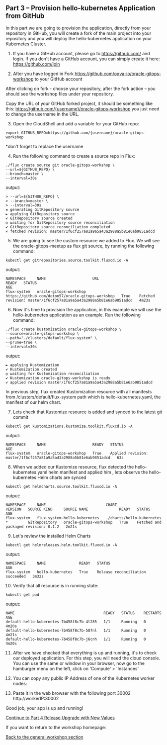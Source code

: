 ## Part 3 – Provision hello-kubernetes Application from GitHub ## 

In this part we are going to provision the application, directly from your repository in GitHub, 
you will create a fork of the main project into your repository and you will deploy the hello-kubernetes application on your Kubernetes Cluster. 

1.	If you have a GitHub account, please go to https://github.com/ and login. 
If you don't have a GitHub account, you can simply create it here: https://github.com/join

2.	After you have logged in Fork				   https://github.com/oqva-io/oracle-gitops-workshop to your GitHub account

<picture>

After clicking on fork - choose your repository, after the fork action – you should see the workshop files under your repository. 

Copy the URL of your GitHub forked project, it should be something like this: 
https://github.com/{username}/oracle-gitops-workshop
you just need to change the username in the URL.

3.	Open the CloudShell and add a variable for your GitHub repo: 
```
export GITHUB_REPO=https://github.com/{username}/oracle-gitops-workshop
```
*don't forget to replace the username
 
4.	Run the following command to create a source repo in Flux:
```
./flux create source git oracle-gitops-workshop \
--url=${GITHUB_REPO} \
--branch=master \
--interval=30s
```

output: 
```
> --url=${GITHUB_REPO} \
> --branch=master \
> --interval=30s
✚ generating GitRepository source
► applying GitRepository source
✔ GitRepository source created
◎ waiting for GitRepository source reconciliation
✔ GitRepository source reconciliation completed
✔ fetched revision: master/1f6cf257a81a9a5a43a2988a5b81e6ab9851adcd
```

5.	We are going to see the custom resource we added to Flux. We will see the oracle-gitops-meetup as flux git source, by running the following command: 
```
kubectl get gitrepositories.source.toolkit.fluxcd.io -A
```

output:
```
NAMESPACE     NAME                     URL                                                 READY   STATUS                                                              AGE
flux-system   oracle-gitops-workshop   https://github.com/deton57/oracle-gitops-workshop   True    Fetched revision: master/1f6cf257a81a9a5a43a2988a5b81e6ab9851adcd   4m23s
```

6.	Now it's time to provision the application, in this example we will use the hello-kubernetes application as an example. 
Run the following command:
```
./flux create kustomization oracle-gitops-workshop \
--source=oracle-gitops-workshop \
--path="./clusters/default/flux-system" \
--prune=true \
--interval=30s
```

output: 
```
► applying Kustomization
✔ Kustomization created
◎ waiting for Kustomization reconciliation
✔ Kustomization oracle-gitops-workshop is ready
✔ applied revision master/1f6cf257a81a9a5a43a2988a5b81e6ab9851adcd
```

In previous step, flux created Kustomization resource with all manifests from /clusters/default/flux-system path which is hello-kubernetes.yaml, 
the manifest of our helm chart.

7.	Lets check that Kustomize resource is added and synced to the latest git commit 
```
kubectl get kustomizations.kustomize.toolkit.fluxcd.io -A
```

output: 
```
NAMESPACE     NAME                     READY   STATUS                                                              AGE
flux-system   oracle-gitops-workshop   True    Applied revision: master/1f6cf257a81a9a5a43a2988a5b81e6ab9851adcd   63s
```

8.	When we added our Kustomize resource, flux detected the hello-kubernetes.yaml  helm manifest and applied him , lets observe the hello-kubernetes Helm charts are synced
```
kubectl get helmcharts.source.toolkit.fluxcd.io -A
```

output:
```
NAMESPACE     NAME                           CHART                       VERSION   SOURCE KIND     SOURCE NAME              READY   STATUS                                 AGE
flux-system   flux-system-hello-kubernetes   ./charts/hello-kubernetes   *         GitRepository   oracle-gitops-workshop   True    Fetched and packaged revision: 0.1.2   2m21s
```

9.	Let's review the installed Helm Charts 
```
kubectl get helmreleases.helm.toolkit.fluxcd.io -A
```

output:
```
NAMESPACE     NAME               READY   STATUS                             AGE
flux-system   hello-kubernetes   True    Release reconciliation succeeded   3m32s
```

10.	Verify that all resource is in running state:
```
kubectl get pod
```

output:
```
NAME                                        READY   STATUS    RESTARTS   AGE
default-hello-kubernetes-7b458f8c7b-4l285   1/1     Running   0          4m20s
default-hello-kubernetes-7b458f8c7b-587nl   1/1     Running   0          4m21s
default-hello-kubernetes-7b458f8c7b-j6cnh   1/1     Running   0          4m20s
```

11.	After we have checked that everything is up and running, it's to check our deployed application. For this step, you will need the cloud console. You can use the same or window in your browser, now go to the hamburger menu on the left, click on 'Compute' > 'Instances' 

<picture> 

12.	You can copy any public IP Address of one of the Kubernetes worker nodes: 

<picture>

 
13.	Paste it in the web browser with the following port 30002 
http://workerIP:30002

<picture> 


Good job, your app is up and running! 


[Continue to Part 4 Release Upgrade with New Values](part4.md) 

If you want to return to the workshop homepage:

[Back to the general workshop section](README.md)

